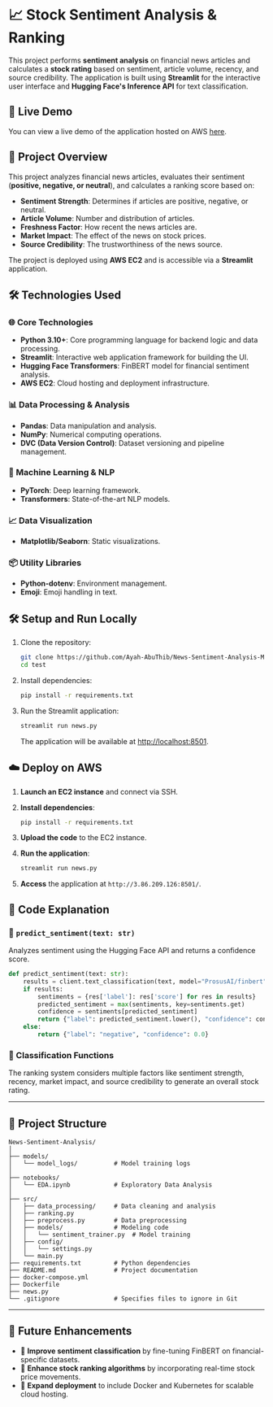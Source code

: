 # 📈 Stock Sentiment Analysis & Ranking

This project performs **sentiment analysis** on financial news articles and calculates a **stock rating** based on sentiment, article volume, recency, and source credibility. The application is built using **Streamlit** for the interactive user interface and **Hugging Face's Inference API** for text classification.

## 🚀 Live Demo

You can view a live demo of the application hosted on AWS [here](http://3.86.209.126:8501/).

## 📌 Project Overview

This project analyzes financial news articles, evaluates their sentiment (**positive, negative, or neutral**), and calculates a ranking score based on:

- **Sentiment Strength**: Determines if articles are positive, negative, or neutral.
- **Article Volume**: Number and distribution of articles.
- **Freshness Factor**: How recent the news articles are.
- **Market Impact**: The effect of the news on stock prices.
- **Source Credibility**: The trustworthiness of the news source.

The project is deployed using **AWS EC2** and is accessible via a **Streamlit** application.

## 🛠 Technologies Used

### 🌐 Core Technologies

- **Python 3.10+**: Core programming language for backend logic and data processing.
- **Streamlit**: Interactive web application framework for building the UI.
- **Hugging Face Transformers**: FinBERT model for financial sentiment analysis.
- **AWS EC2**: Cloud hosting and deployment infrastructure.

### 📊 Data Processing & Analysis

- **Pandas**: Data manipulation and analysis.
- **NumPy**: Numerical computing operations.
- **DVC (Data Version Control)**: Dataset versioning and pipeline management.

### 🤖 Machine Learning & NLP

- **PyTorch**: Deep learning framework.
- **Transformers**: State-of-the-art NLP models.

### 📈 Data Visualization

- **Matplotlib/Seaborn**: Static visualizations.

### 📦 Utility Libraries

- **Python-dotenv**: Environment management.
- **Emoji**: Emoji handling in text.

## 🛠 Setup and Run Locally

1. Clone the repository:
    
    ```bash
    git clone https://github.com/Ayah-AbuThib/News-Sentiment-Analysis-MLOPs.git
    cd test
    ```
    
2. Install dependencies:
    
    ```bash
    pip install -r requirements.txt
    ```
    
3. Run the Streamlit application:
    
    ```bash
    streamlit run news.py
    ```
    
    The application will be available at [http://localhost:8501](http://localhost:8501/).
    

## ☁️ Deploy on AWS

1. **Launch an EC2 instance** and connect via SSH.
2. **Install dependencies**:
    
    ```bash
    pip install -r requirements.txt
    ```
    
3. **Upload the code** to the EC2 instance.
4. **Run the application**:
    
    ```bash
    streamlit run news.py
    ```
    
5. **Access** the application at `http://3.86.209.126:8501/`.

## 🧠 Code Explanation

### 📌 `predict_sentiment(text: str)`

Analyzes sentiment using the Hugging Face API and returns a confidence score.

```python
def predict_sentiment(text: str):
    results = client.text_classification(text, model="ProsusAI/finbert")
    if results:
        sentiments = {res['label']: res['score'] for res in results}
        predicted_sentiment = max(sentiments, key=sentiments.get)
        confidence = sentiments[predicted_sentiment]
        return {"label": predicted_sentiment.lower(), "confidence": confidence}
    else:
        return {"label": "negative", "confidence": 0.0}
```

### 📌 Classification Functions

The ranking system considers multiple factors like sentiment strength, recency, market impact, and source credibility to generate an overall stock rating.

---

## 📂 Project Structure

```
News-Sentiment-Analysis/
│
├── models/                  
│   └── model_logs/          # Model training logs
│
├── notebooks/               
│   └── EDA.ipynb            # Exploratory Data Analysis
│
├── src/                     
│   ├── data_processing/     # Data cleaning and analysis
│   ├── ranking.py
│   ├── preprocess.py        # Data preprocessing
│   ├── models/              # Modeling code
│   │   └── sentiment_trainer.py  # Model training
│   ├── config/ 
│   │   └── settings.py
│   └── main.py              
├── requirements.txt         # Python dependencies
├── README.md                # Project documentation
├── docker-compose.yml
├── Dockerfile
├── news.py
└── .gitignore               # Specifies files to ignore in Git
```

---

## 🎯 Future Enhancements

- 🔹 **Improve sentiment classification** by fine-tuning FinBERT on financial-specific datasets.
- 🔹 **Enhance stock ranking algorithms** by incorporating real-time stock price movements.
- 🔹 **Expand deployment** to include Docker and Kubernetes for scalable cloud hosting.
